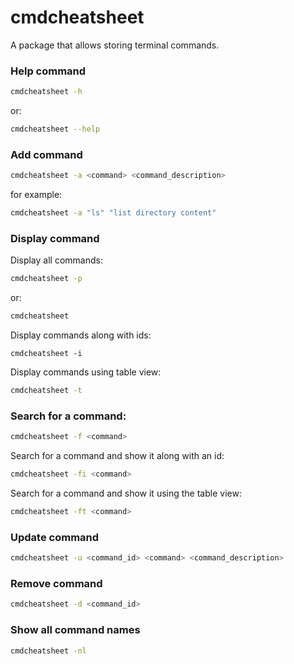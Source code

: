 # cmdcheatsheet
A package that allows storing terminal commands.

### Help command
```bash
cmdcheatsheet -h
```
or:
```bash
cmdcheatsheet --help
```

### Add command
```bash
cmdcheatsheet -a <command> <command_description>
```
for example:
```bash
cmdcheatsheet -a "ls" "list directory content"
```

### Display command

Display all commands:
```bash
cmdcheatsheet -p
```
or:
```bash
cmdcheatsheet
```
Display commands along with ids:
```
cmdcheatsheet -i
```
Display commands using table view:
```bash
cmdcheatsheet -t
```

### Search for a command: 
```bash
cmdcheatsheet -f <command>
```
Search for a command and show it along with an id:
```bash
cmdcheatsheet -fi <command>
```
Search for a command and show it using the table view:
```bash
cmdcheatsheet -ft <command>
```

### Update command
```bash
cmdcheatsheet -u <command_id> <command> <command_description>
```

### Remove command
```bash
cmdcheatsheet -d <command_id>
```

### Show all command names
```bash
cmdcheatsheet -nl
```
